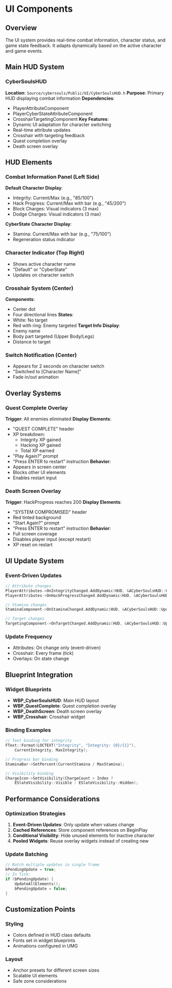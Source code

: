 # UI Components

## Overview
The UI system provides real-time combat information, character status, and game state feedback. It adapts dynamically based on the active character and game events.

## Main HUD System

### CyberSoulsHUD
**Location**: `Source/cybersouls/Public/UI/CyberSoulsHUD.h`
**Purpose**: Primary HUD displaying combat information
**Dependencies**:
- PlayerAttributeComponent
- PlayerCyberStateAttributeComponent
- CrosshairTargetingComponent
**Key Features**:
- Dynamic UI adaptation for character switching
- Real-time attribute updates
- Crosshair with targeting feedback
- Quest completion overlay
- Death screen overlay

## HUD Elements

### Combat Information Panel (Left Side)
**Default Character Display**:
- Integrity: Current/Max (e.g., "85/100")
- Hack Progress: Current/Max with bar (e.g., "45/200")
- Block Charges: Visual indicators (3 max)
- Dodge Charges: Visual indicators (3 max)

**CyberState Character Display**:
- Stamina: Current/Max with bar (e.g., "75/100")
- Regeneration status indicator

### Character Indicator (Top Right)
- Shows active character name
- "Default" or "CyberState"
- Updates on character switch

### Crosshair System (Center)
**Components**:
- Center dot
- Four directional lines
**States**:
- White: No target
- Red with ring: Enemy targeted
**Target Info Display**:
- Enemy name
- Body part targeted (Upper Body/Legs)
- Distance to target

### Switch Notification (Center)
- Appears for 2 seconds on character switch
- "Switched to [Character Name]"
- Fade in/out animation

## Overlay Systems

### Quest Complete Overlay
**Trigger**: All enemies eliminated
**Display Elements**:
- "QUEST COMPLETE" header
- XP breakdown:
  - Integrity XP gained
  - Hacking XP gained
  - Total XP earned
- "Play Again?" prompt
- "Press ENTER to restart" instruction
**Behavior**:
- Appears in screen center
- Blocks other UI elements
- Enables restart input

### Death Screen Overlay
**Trigger**: HackProgress reaches 200
**Display Elements**:
- "SYSTEM COMPROMISED" header
- Red tinted background
- "Start Again?" prompt
- "Press ENTER to restart" instruction
**Behavior**:
- Full screen coverage
- Disables player input (except restart)
- XP reset on restart

## UI Update System

### Event-Driven Updates
```cpp
// Attribute changes
PlayerAttributes->OnIntegrityChanged.AddDynamic(HUD, &ACyberSoulsHUD::UpdateIntegrity);
PlayerAttributes->OnHackProgressChanged.AddDynamic(HUD, &ACyberSoulsHUD::UpdateHackProgress);

// Stamina changes
StaminaComponent->OnStaminaChanged.AddDynamic(HUD, &ACyberSoulsHUD::UpdateStamina);

// Target changes
TargetingComponent->OnTargetChanged.AddDynamic(HUD, &ACyberSoulsHUD::UpdateCrosshair);
```

### Update Frequency
- Attributes: On change only (event-driven)
- Crosshair: Every frame (tick)
- Overlays: On state change

## Blueprint Integration

### Widget Blueprints
- **WBP_CyberSoulsHUD**: Main HUD layout
- **WBP_QuestComplete**: Quest completion overlay
- **WBP_DeathScreen**: Death screen overlay
- **WBP_Crosshair**: Crosshair widget

### Binding Examples
```cpp
// Text binding for integrity
FText::Format(LOCTEXT("Integrity", "Integrity: {0}/{1}"), 
    CurrentIntegrity, MaxIntegrity);

// Progress bar binding
StaminaBar->SetPercent(CurrentStamina / MaxStamina);

// Visibility binding
ChargeIcon->SetVisibility(ChargeCount > Index ? 
    ESlateVisibility::Visible : ESlateVisibility::Hidden);
```

## Performance Considerations

### Optimization Strategies
1. **Event-Driven Updates**: Only update when values change
2. **Cached References**: Store component references on BeginPlay
3. **Conditional Visibility**: Hide unused elements for inactive character
4. **Pooled Widgets**: Reuse overlay widgets instead of creating new

### Update Batching
```cpp
// Batch multiple updates in single frame
bPendingUpdate = true;
// In Tick:
if (bPendingUpdate) {
    UpdateAllElements();
    bPendingUpdate = false;
}
```

## Customization Points

### Styling
- Colors defined in HUD class defaults
- Fonts set in widget blueprints
- Animations configured in UMG

### Layout
- Anchor presets for different screen sizes
- Scalable UI elements
- Safe zone considerations